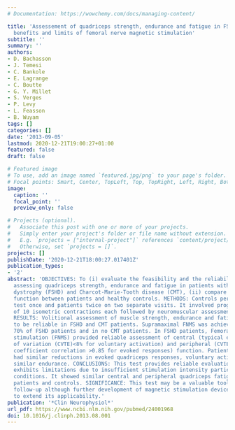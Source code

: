 ```yaml
---
# Documentation: https://wowchemy.com/docs/managing-content/

title: 'Assessement of quadriceps strength, endurance and fatigue in FSHD and CMT:
  benefits and limits of femoral nerve magnetic stimulation'
subtitle: ''
summary: ''
authors:
- D. Bachasson
- J. Temesi
- C. Bankole
- E. Lagrange
- C. Boutte
- G. Y. Millet
- S. Verges
- P. Levy
- L. Feasson
- B. Wuyam
tags: []
categories: []
date: '2013-09-05'
lastmod: 2020-12-21T19:00:27+01:00
featured: false
draft: false

# Featured image
# To use, add an image named `featured.jpg/png` to your page's folder.
# Focal points: Smart, Center, TopLeft, Top, TopRight, Left, Right, BottomLeft, Bottom, BottomRight.
image:
  caption: ''
  focal_point: ''
  preview_only: false

# Projects (optional).
#   Associate this post with one or more of your projects.
#   Simply enter your project's folder or file name without extension.
#   E.g. `projects = ["internal-project"]` references `content/project/deep-learning/index.md`.
#   Otherwise, set `projects = []`.
projects: []
publishDate: '2020-12-21T18:00:27.017401Z'
publication_types:
- '2'
abstract: 'OBJECTIVES: To (i) evaluate the feasibility and the reliability of a test
  assessing quadriceps strength, endurance and fatigue in patients with fascioscapulohumeral
  dystrophy (FSHD) and Charcot-Marie-Tooth disease (CMT), (ii) compare quadriceps
  function between patients and healthy controls. METHODS: Controls performed the
  test once and patients twice on two separate visits. It involved progressive sets
  of 10 isometric contractions each followed by neuromuscular assessments with FNMS.
  RESULTS: Volitional assessment of muscle strength, endurance and fatigue appeared
  to be reliable in FSHD and CMT patients. Supramaximal FNMS was achieved in approximately
  70% of FSHD patients and in no CMT patients. In FSHD patients, Femoral nerve magnetic
  stimulation (FNMS) provided reliable assessment of central (typical error as a coefficient
  of variation (CVTE)<8% for voluntary activation) and peripheral (CVTE<10% and intraclass
  coefficient correlation >0.85 for evoked responses) function. Patients and controls
  had similar reductions in evoked quadriceps responses, voluntary activation and
  similar endurance. CONCLUSIONS: This test provides reliable evaluation but FNMS
  exhibits limitations due to insufficient stimulation intensity particularly in neurogenic
  conditions. It showed similar central and peripheral quadriceps fatigability in
  patients and controls. SIGNIFICANCE: This test may be a valuable tool for patient
  follow-up although further development of magnetic stimulation devices is needed
  to extend its applicability.'
publication: '*Clin Neurophysiol*'
url_pdf: https://www.ncbi.nlm.nih.gov/pubmed/24001968
doi: 10.1016/j.clinph.2013.08.001
---
```

